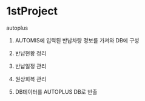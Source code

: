 # 1stProject
autoplus

1. AUTOMIS에 입력된 반납차량 정보를 가져와 DB에 구성

2. 반납현황 정리

3. 반납일정 관리

4. 원상회복 관리

5. DB데이터를 AUTOPLUS DB로 반출
